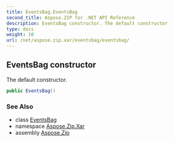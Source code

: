 ```yaml
---
title: EventsBag.EventsBag
second_title: Aspose.ZIP for .NET API Reference
description: EventsBag constructor. The default constructor
type: docs
weight: 10
url: /net/aspose.zip.xar/eventsbag/eventsbag/
---
```

## EventsBag constructor

The default constructor.

```csharp
public EventsBag()
```

### See Also

* class [EventsBag](../)
* namespace [Aspose.Zip.Xar](../../eventsbag/)
* assembly [Aspose.Zip](../../../)



